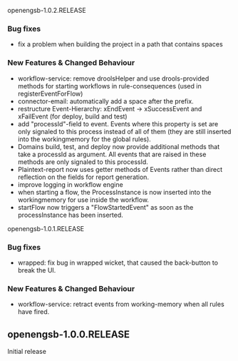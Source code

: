 openengsb-1.0.2.RELEASE

### Bug fixes
  * fix a problem when building the project in a path that contains spaces

### New Features & Changed Behaviour
  * workflow-service: remove droolsHelper and use drools-provided methods for starting workflows in rule-consequences (used in registerEventForFlow)
  * connector-email: automatically add a space after the prefix.
  * restructure Event-Hierarchy: xEndEvent -> xSuccessEvent and xFailEvent (for deploy, build and test)
  * add "processId"-field to event. Events where this property is set are only signaled to this process instead of all of them (they are still inserted into the workingmemory for the global rules).
  * Domains build, test, and deploy now provide additional methods that take a processId as argument. All events that are raised in these methods are only signaled to this processId.
  * Plaintext-report now uses getter methods of Events rather than direct reflection on the fields for report generation.
  * improve logging in workflow engine
  * when starting a flow, the ProcessInstance is now inserted into the workingmemory for use inside the workflow.
  * startFlow now triggers a "FlowStartedEvent" as soon as the processInstance has been inserted.

openengsb-1.0.1.RELEASE

### Bug fixes
  * wrapped: fix bug in wrapped wicket, that caused the back-button to break the UI.

### New Features & Changed Behaviour
  * workflow-service: retract events from working-memory when all rules have fired.

openengsb-1.0.0.RELEASE
-----------------------

Initial release

